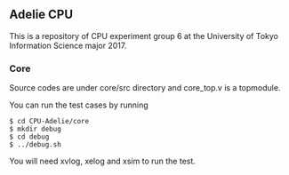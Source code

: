 ## Adelie CPU

This is a repository of CPU experiment group 6 at the University of Tokyo Information Science major 2017.

### Core

Source codes are under core/src directory and core_top.v is a topmodule.

You can run the test cases by running
```
$ cd CPU-Adelie/core
$ mkdir debug
$ cd debug
$ ../debug.sh
```
You will need xvlog, xelog and xsim to run the test.
